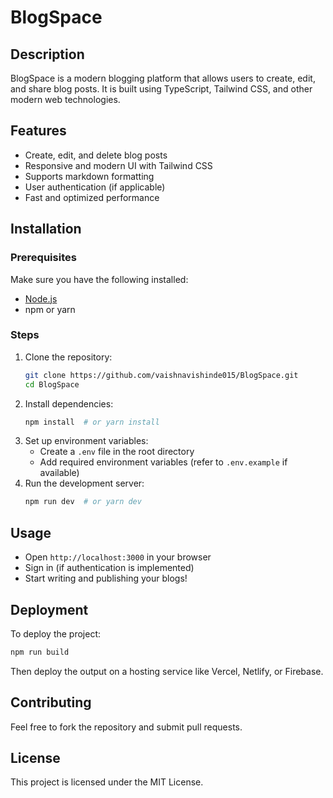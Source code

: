 # BlogSpace

## Description
BlogSpace is a modern blogging platform that allows users to create, edit, and share blog posts. It is built using TypeScript, Tailwind CSS, and other modern web technologies.

## Features
- Create, edit, and delete blog posts
- Responsive and modern UI with Tailwind CSS
- Supports markdown formatting
- User authentication (if applicable)
- Fast and optimized performance

## Installation

### Prerequisites
Make sure you have the following installed:
- [Node.js](https://nodejs.org/)
- npm or yarn

### Steps
1. Clone the repository:
   ```sh
   git clone https://github.com/vaishnavishinde015/BlogSpace.git
   cd BlogSpace
   ```
2. Install dependencies:
   ```sh
   npm install  # or yarn install
   ```
3. Set up environment variables:
   - Create a `.env` file in the root directory
   - Add required environment variables (refer to `.env.example` if available)
4. Run the development server:
   ```sh
   npm run dev  # or yarn dev
   ```

## Usage
- Open `http://localhost:3000` in your browser
- Sign in (if authentication is implemented)
- Start writing and publishing your blogs!

## Deployment
To deploy the project:
```sh
npm run build
```
Then deploy the output on a hosting service like Vercel, Netlify, or Firebase.

## Contributing
Feel free to fork the repository and submit pull requests.

## License
This project is licensed under the MIT License.

